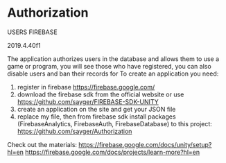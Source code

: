 # Authorization

 USERS FIREBASE
 
2019.4.40f1

The application authorizes users in the database and allows them to use a game or program, you will see those who have registered, you can also disable users and ban their records for
To create an application you need:
1) register in firebase https://firebase.google.com/
2) download the firebase sdk from the official website or use https://github.com/sayger/FIREBASE-SDK-UNITY
3) create an application on the site and get your JSON file
4) replace my file, then from firebase sdk install packages (FirebaseAnalytics, FirebaseAuth, FirebaseDatabase) to this project: https://github.com/sayger/Authorization

Check out the materials: https://firebase.google.com/docs/unity/setup?hl=en
https://firebase.google.com/docs/projects/learn-more?hl=en
